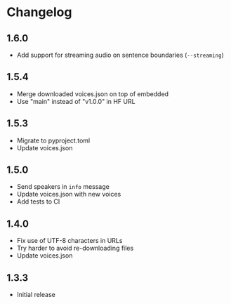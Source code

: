 # Changelog

## 1.6.0

- Add support for streaming audio on sentence boundaries (`--streaming`)

## 1.5.4

- Merge downloaded voices.json on top of embedded
- Use "main" instead of "v1.0.0" in HF URL

## 1.5.3

- Migrate to pyproject.toml
- Update voices.json

## 1.5.0

- Send speakers in `info` message
- Update voices.json with new voices
- Add tests to CI

## 1.4.0

- Fix use of UTF-8 characters in URLs
- Try harder to avoid re-downloading files
- Update voices.json

## 1.3.3

- Initial release
